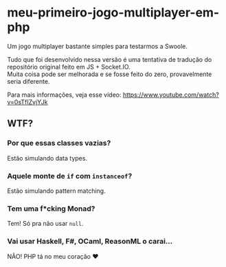 # meu-primeiro-jogo-multiplayer-em-php
Um jogo multiplayer bastante simples para testarmos a Swoole.

Tudo que foi desenvolvido nessa versão é uma tentativa de tradução do repositório original feito em JS + Socket.IO.<br>
Muita coisa pode ser melhorada e se fosse feito do zero, provavelmente seria diferente.

Para mais informações, veja esse vídeo: https://www.youtube.com/watch?v=0sTfIZvjYJk

## WTF?

### Por que essas classes vazias?
Estão simulando data types.

### Aquele monte de `if` com `instanceof`?
Estão simulando pattern matching.

### Tem uma f\*cking Monad?
Tem! Só pra não usar `null`.

### Vai usar Haskell, F#, OCaml, ReasonML o carai...
NÃO! PHP tá no meu coração ❤️
